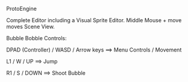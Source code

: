 ProtoEngine

Complete Editor including a Visual Sprite Editor.
Middle Mouse + move moves Scene View.

Bubble Bobble Controls:

DPAD (Controller) / WASD / Arrow keys ==> Menu Controls / Movement

L1 / W / UP ==> Jump

R1 / S / DOWN ==> Shoot Bubble

